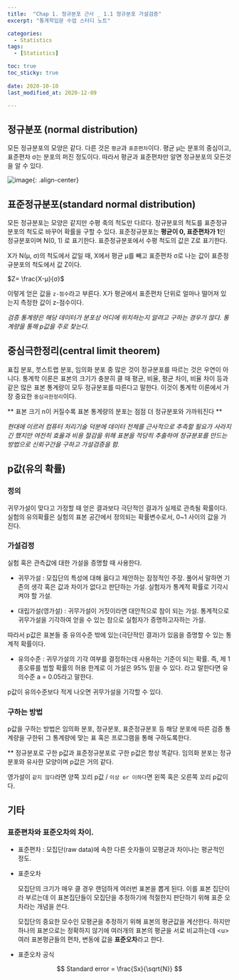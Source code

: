 ```yaml
---
title:  "Chap 1. 정규분포 근사 _ 1.1 정규분포 가설검증" 
excerpt: "통계학입문 수업 스터디 노트"

categories:
  - Statistics
tags:
  - [Statistics]

toc: true
toc_sticky: true
 
date: 2020-10-10
last_modified_at: 2020-12-09

---
```


## 정규분포 (normal distribution)

모든 정규분포의 모양은 같다. 다른 것은 `평균`과 `표준편차`이다. 평균 μ는 분포의 중심이고, 표준편차 σ는 분포의 퍼진 정도이다. 따라서 평균과 표준편차만 알면 정규분포의 모든것을 알 수 있다.

![image](https://user-images.githubusercontent.com/67791317/145339387-e9408ed4-e0b0-4235-9c6e-5d7732b14160.png){: .align-center}

## 표준정규분포(standard normal distribution)

모든 정규분포는 모양은 같지만 수평 축의 척도만 다르다. 정규분포의 척도를 표준정규분포의 척도로 바꾸어 확률을 구할 수 있다. 표준정규분포는 **평균이 0, 표준편차가 1**인 정규분포이며 N(0, 1) 로 표기한다. 표준정규분포에서 수평 척도의 값은 Z로 표기한다. 

X가 N(μ, σ)의 척도에서 값일 때, X에서 평균 μ를 빼고 표준편차 σ로 나눈 값이 표준정규분포의 척도에서 값 Z이다.

$Z= \frac{X-μ}{σ}$ 

이렇게 얻은 값을 `z-점수`라고 부른다. X가 평균에서 표준편차 단위로 얼마나 떨어져 있는지 측정한 값이 z-점수이다. 

*검증 통계량은 해당 데이터가 분포상 어디에 위치하는지 알려고 구하는 경우가 많다. 통계량을 통해 p값을 주로 찾는다.*

## 중심극한정리(central limit theorem)

표집 분포, 붓스트랩 분포, 임의화 분포 중 많은 것이 정규분포를 따르는 것은 우연이 아니다. 통계학 이론은 표본의 크기가 충분히 클 때 평균, 비율, 평균 차이, 비율 차이 등과 같은 많은 표본 통계량이 모두 정규분포를 따른다고 말한다. 이것이 통계학 이론에서 가장 중요한 `중심극한정리`이다. 

** 표본 크기 n이 커질수록 표본 통계량의 분포는 점점 더 정규분포와 가까워진다 **

*현대에 이르러 컴퓨터 처리기술 덕분에 데이터 전체를 근사적으로 추측할 필요가 사라지긴 했지만 여전히 효율과 비용 절감을 위해 표본을 적당히 추출하여 정규분포를 만드는 방법으로 신뢰구간을 구하고 가설검증을 함.*

## p값(유의 확률)

### 정의

귀무가설이 맞다고 가정할 때 얻은 결과보다 극단적인 결과가 실제로 관측될 확률이다. 실험의 유의확률은 실험의 표본 공간에서 정의되는 확률변수로서, 0~1 사이의 값을 가진다. 

### 가설검정

실험 혹은 관측값에 대한 가설을 증명할 때 사용한다. 

* 귀무가설 : 모집단의 특성에 대해 옳다고 제안하는 잠정적인 주장. 풀어서 말하면 기존의 생각 혹은 값과 차이가 없다고 판단하는 가설. 실험자가 통계적 확률로 기각시켜야 할 가설. 

* 대립가설(영가설) : 귀무가설이 거짓이라면 대안적으로 참이 되는 가설. 통계적으로 귀무가설을 기각하여 얻을 수 있는 참으로 실험자가 증명하고자하는 가설. 

따라서 p값은 표본들 중 유의수준 밖에 있는(극단적인 결과)가 있음을 증명할 수 있는 통계적 확률이다.

* 유의수준 : 귀무가설의 기각 여부를 결정하는데 사용하는 기준이 되는 확률. 즉, 제 1종오류를 범할 확률의 허용 한계로 이 가설은 95% 믿을 수 있다. 라고 말한다면 유의수준 a = 0.05라고 말한다. 

p값이 유의수준보다 적게 나오면 귀무가설을 기각할 수 있다. 

### 구하는 방법 

p값을 구하는 방법은 임의화 분포, 정규분포, 표준정규분포 등 해당 분포에 따른 검증 통계량을 구한뒤 그 통계량에 맞는 표 혹은 프로그램을 통해 구하도록한다. 

** 정규분포로 구한 p값과 표준정규분포로 구한 p값은 항상 똑같다. 임의화 분포는 정규분포와 유사한 모양이며 p값은 거의 같다. 

영가설이 `같지 않다`라면 양쪽 꼬리 p값 / `이상 or 이하다`면 왼쪽 혹은 오른쪽 꼬리 p값이다. 

## 기타 

### 표준편차와 표준오차의 차이. 

* 표준편차 : 모집단(raw data)에 속한 다른 숫자들이 모평균과 차이나는 평균적인 정도. 

* 표준오차 

  모집단의 크기가 매우 클 경우 랜덤하게 여러번 표본을 뽑게 된다. 이를 표본 집단이라 부르는데 이 표본집단들이 모집단을 추정하기에 적절한지 판단하기 위해 표준 오차라는 개념을 쓴다. 

  모집단의 중요한 모수인 모평균을 추정하기 위해 표본의 평균값을 계산한다. 하지만 하나의 표본으로는 정확하지 않기에 여러개의 표본의 평균을 서로 비교하는데 \<u>여러 표본평균들의 편차, 변동에 값을 **표준오차**라고 한다. </u> 

* 표준오차 공식 

$$
Standard error = \frac{Sx}{\sqrt{N}} 
$$

